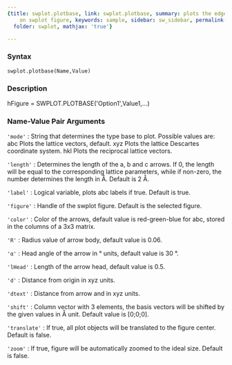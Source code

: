 ```yaml
---
{title: swplot.plotbase, link: swplot.plotbase, summary: plots the edges of unit cells
    on swplot figure, keywords: sample, sidebar: sw_sidebar, permalink: swplot_plotbase.html,
  folder: swplot, mathjax: 'true'}

---
```


### Syntax

`swplot.plotbase(Name,Value)`

### Description

hFigure = SWPLOT.PLOTBASE('Option1',Value1,...)
 

### Name-Value Pair Arguments

`'mode'`
: String that determines the type base to plot. Possible values
  are:
      abc     Plots the lattice vectors, default.
      xyz     Plots the lattice Descartes coordinate system.
      hkl     Plots the reciprocal lattice vectors.

`'length'`
: Determines the length of the a, b and c arrows. If 0, the
  length will be equal to the corresponding lattice parameters,
  while if non-zero, the number determines the length in
  Å. Default is 2 Å.

`'label'`
: Logical variable, plots abc labels if true. Default is true.

`'figure'`
: Handle of the swplot figure. Default is the selected figure.

`'color'`
: Color of the arrows, default value is red-green-blue for abc, stored
  in the columns of a 3x3 matrix.

`'R'`
: Radius value of arrow body, default value is 0.06.

`'α'`
:   Head angle of the arrow in ° units, default value is 30 °.

`'lHead'`
: Length of the arrow head, default value is 0.5.

`'d'`
: Distance from origin in xyz units.

`'dtext'`
: Distance from arrow and in xyz units.

`'shift'`
: Column vector with 3 elements, the basis vectors will be
  shifted by the given values in Å unit. Default value is
  [0;0;0].

`'translate'`
: If true, all plot objects will be translated to the figure
  center. Default is false.

`'zoom'`
: If true, figure will be automatically zoomed to the ideal size.
  Default is false.

